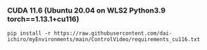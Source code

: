 
### CUDA 11.6 (Ubuntu 20.04 on WLS2  Python3.9  torch==1.13.1+cu116)

~~~
pip install -r https://raw.githubusercontent.com/dai-ichiro/myEnvironments/main/ControlVideo/requirements_cu116.txt
~~~
